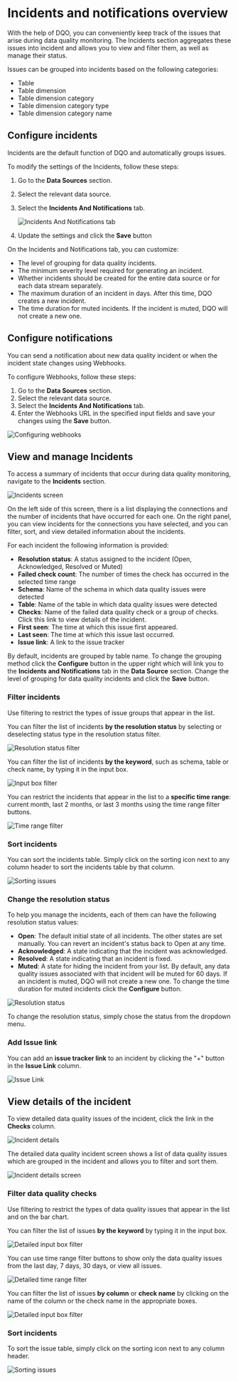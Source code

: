 # Incidents and notifications overview

With the help of DQO, you can conveniently keep track of the issues that arise during data quality monitoring. The Incidents section aggregates
these issues into incident and allows you to view and filter them, as well as manage their status.

Issues can be grouped into incidents based on the following categories:

- Table
- Table dimension
- Table dimension category
- Table dimension category type
- Table dimension category name

## Configure incidents

Incidents are the default function of DQO and automatically groups issues.

To modify the settings of the Incidents, follow these steps:

1. Go to the **Data Sources** section.
2. Select the relevant data source.
3. Select the **Incidents And Notifications** tab.

   ![Incidents And Notifications tab](https://dqops.com/docs/images/working-with-dqo/incidents-and-notifications/incidents-and-notifications-settings.png)

4. Update the settings and click the **Save** button

On the Incidents and Notifications tab, you can customize:

- The level of grouping for data quality incidents.
- The minimum severity level required for generating an incident.
- Whether incidents should be created for the entire data source or for each data stream separately.
- The maximum duration of an incident in days. After this time, DQO creates a new incident.
- The time duration for muted incidents. If the incident is muted, DQO will not create a new one.

## Configure notifications

You can send a notification about new data quality incident or when the incident state changes using Webhooks.

To configure Webhooks, follow these steps:

1. Go to the **Data Sources** section.
2. Select the relevant data source.
3. Select the **Incidents And Notifications** tab.
4. Enter the Webhooks URL in the specified input fields and save your changes using the **Save** button.

![Configuring webhooks](https://dqops.com/docs/images/working-with-dqo/incidents-and-notifications/configuring-webhooks.png)

## View and manage Incidents

To access a summary of incidents that occur during data quality monitoring, navigate to the **Incidents** section.

![Incidents screen](https://dqops.com/docs/images/working-with-dqo/incidents-and-notifications/incidents-screen.png)

On the left side of this screen, there is a list displaying the connections and the number of incidents that have
occurred for each one. On the right panel, you can view incidents for the connections you have selected, and you can
filter, sort, and view detailed information about the incidents.

For each incident the following information is provided:

- **Resolution status**: A status assigned to the incident (Open, Acknowledged, Resolved or Muted)
- **Failed check count**: The number of times the check has occurred in the selected time range
- **Schema**: Name of the schema in which data quality issues were detected
- **Table**: Name of the table in which data quality issues were detected
- **Checks**: Name of the failed data quality check or a group of checks. Click this link to view details of the incident.
- **First seen**: The time at which this issue first appeared.
- **Last seen**: The time at which this issue last occurred.
- **Issue link**: A link to the issue tracker

By default, incidents are grouped by table name. To change the grouping method click the **Configure** button in the upper right which
will link you to the **Incidents and Notifications** tab in the **Data Source** section.
Change the level of grouping for data quality incidents and click the **Save** button.

### Filter incidents

Use filtering to restrict the types of issue groups that appear in the list.

You can filter the list of incidents **by the resolution status** by selecting or deselecting status type in the resolution status filter.

![Resolution status filter](https://dqops.com/docs/images/working-with-dqo/incidents-and-notifications/resolution-status-filter.png)

You can filter the list of incidents **by the keyword**, such as schema, table or check name, by typing it in the input box.

![Input box filter](https://dqops.com/docs/images/working-with-dqo/incidents-and-notifications/input-box-filter.png)

You can restrict the incidents that appear in the list to a **specific time range**: current month, last 2 months, or last 3
months using the time range filter buttons.

![Time range filter](https://dqops.com/docs/images/working-with-dqo/incidents-and-notifications/time-range-filter.png)

### Sort incidents

You can sort the incidents table. Simply click on the sorting icon next to any column header to sort the incidents table by that column.

![Sorting issues](https://dqops.com/docs/images/working-with-dqo/incidents-and-notifications/sort-incidents.png)

### Change the resolution status

To help you manage the incidents, each of them can have the following resolution status values:

- **Open**: The default initial state of all incidents. The other states are set manually. You can revert an incident's status back to Open at any time.
- **Acknowledged**: A state indicating that the incident was acknowledged.
- **Resolved**: A state indicating that an incident is fixed.
- **Muted**: A state for hiding the incident from your list. By default, any data quality issues associated with that
  incident will be muted for 60 days. If an incident is muted, DQO will not create a new one. To change the time duration for muted incidents
  click the **Configure** button.

![Resolution status](https://dqops.com/docs/images/working-with-dqo/incidents-and-notifications/resolution-status.png)

To change the resolution status, simply chose the status from the dropdown menu.

### Add Issue link

You can add an **issue tracker link** to an incident by clicking the "+" button in the **Issue Link** column.

![Issue Link](https://dqops.com/docs/images/working-with-dqo/incidents-and-notifications/issue-link2.png)


## View details of the incident

To view detailed data quality issues of the incident, click the link in the **Checks** column.

![Incident details](https://dqops.com/docs/images/working-with-dqo/incidents-and-notifications/incident-details.png)

The detailed data quality incident screen shows a list of data quality issues which are grouped in the incident and allows you to
filter and sort them.

![Incident details screen](https://dqops.com/docs/images/working-with-dqo/incidents-and-notifications/incident-details-screen.png)


### Filter data quality checks

Use filtering to restrict the types of data quality issues that appear in the list and on the bar chart.

You can filter the list of issues **by the keyword** by typing it in the input box.

![Detailed input box filter](https://dqops.com/docs/images/working-with-dqo/incidents-and-notifications/details-input-box-filter.png)

You can use time range filter buttons to show only the data quality issues from the last day, 7 days, 30 days, or view all issues.

![Detailed time range filter](https://dqops.com/docs/images/working-with-dqo/incidents-and-notifications/details-time-range-filter.png)

You can filter the list of issues **by column** or **check name** by clicking on the name of the column or the check name in the appropriate boxes.

![Detailed input box filter](https://dqops.com/docs/images/working-with-dqo/incidents-and-notifications/details-column-or-check-filter.png)

### Sort incidents

To sort the issue table, simply click on the sorting icon next to any column header.

![Sorting issues](https://dqops.com/docs/images/working-with-dqo/incidents-and-notifications/sort-issues.png)